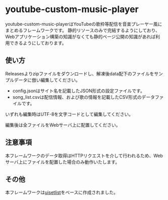 # youtube-custom-music-player
youtube-custom-music-playerはYouTubeの歌枠等配信を音楽プレーヤー風にまとめるフレームワークです。
静的リソースのみで完結するようにしており、Webアプリケーション構築の知識がなくても静的ページ公開の知識があれば利用できるようにしております。

## 使い方
Releasesよりzipファイルをダウンロードし、解凍後data配下のファイルをサンプルデータに倣い編集してください。
- config.jsonはサイト名を記載したJSON形式の設定ファイルです。
- song_list.csvは配信情報、および歌の情報を記載したCSV形式のデータファイルです。

いずれも編集時はUTF-8を文字コードとして編集してください。

編集後は全ファイルをWebサーバ上に配置してください。

## 注意事項
本フレームワークのデータ取得はHTTPリクエストを介して行われるため、Webサーバ上にファイルを配置した場合のみ動作いたします。

## その他
本フレームワークは[uisetlist](https://github.com/rutilicus/uisetlist)をベースに作成されました。
